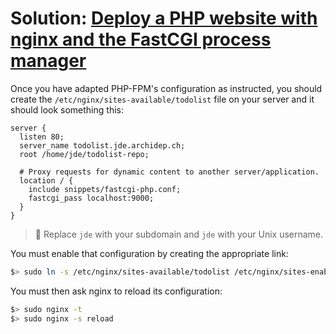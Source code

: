 # Solution: [Deploy a PHP website with nginx and the FastCGI process manager](./nginx-php-fpm-deployment.md)

<!-- START doctoc -->
<!-- END doctoc -->

Once you have adapted PHP-FPM's configuration as instructed, you should create
the `/etc/nginx/sites-available/todolist` file on your server and it should look
something this:

```
server {
  listen 80;
  server_name todolist.jde.archidep.ch;
  root /home/jde/todolist-repo;

  # Proxy requests for dynamic content to another server/application.
  location / {
    include snippets/fastcgi-php.conf;
    fastcgi_pass localhost:9000;
  }
}
```

> :gem: Replace `jde` with your subdomain and `jde` with your Unix username.

You must enable that configuration by creating the appropriate link:

```bash
$> sudo ln -s /etc/nginx/sites-available/todolist /etc/nginx/sites-enabled/todolist
```

You must then ask nginx to reload its configuration:

```bash
$> sudo nginx -t
$> sudo nginx -s reload
```
